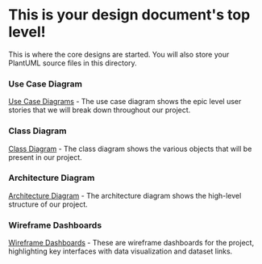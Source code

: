 # This is your design document's top level!

This is where the core designs are started.
You will also store your PlantUML source files in this directory.

### Use Case Diagram

[Use Case Diagrams](USECASES.md) - The use case diagram shows the epic level user stories that we will break down throughout our project.

### Class Diagram

[Class Diagram](CLASSES.md) - The class diagram shows the various objects that will be present in our project. 

### Architecture Diagram

[Architecture Diagram](ARCHITECTURE.md) - The architecture diagram shows the high-level structure of our project.

### Wireframe Dashboards

[Wireframe Dashboards](WIREFRAMES.md) - These are wireframe dashboards for the project, highlighting key interfaces with data visualization and dataset links.

